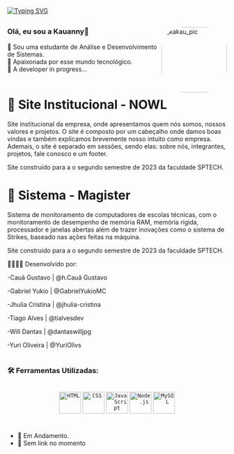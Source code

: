 [![Typing SVG](https://readme-typing-svg.herokuapp.com/?color=6A28EB&size=35&center=true&vCenter=true&width=1000&lines=HI+THERE!+👋+BE+WELCOME;;São+Paulo+Tech+School+-+SPTech;SOMOS+O+GRUPO+FIVE;Discover+our+solutions+and+make+your+life+easier!;Enjoy!+🚀)](https://git.io/typing-svg)

##

<img src="assets/imagens/octocat.png" height="150" style="border-radius: 50px;" align="right" alt="kakau_pic" > 

### Olá, eu sou a Kauanny👋
🌱 Sou uma estudante de Análise e Desenvolvimento de Sistemas. <br>
🔭 Apaixonada por esse mundo tecnológico. <br>
🚀 A developer in progress...
<br><br>


# 🦉 Site Institucional - NOWL

Site institucional da empresa, onde apresentamos quem nós somos, nossos valores e projetos. O site é composto por um cabeçalho onde damos boas vindas e também explicamos brevemente nosso intuito como empresa. Ademais, o site é separado em sessões, sendo elas: sobre nós, integrantes, projetos, fale conosco e um footer.

Site construido para a o segundo semestre de 2023 da faculdade SPTECH.

# 🦉 Sistema - Magister

Sistema de monitoramento de computadores de escolas técnicas, com o monitoramento de desempenho de memória RAM, memória rígida, processador e janelas abertas além de trazer inovações como o sistema de Strikes, baseado nas ações feitas na máquina.

Site construido para a o segundo semestre de 2023 da faculdade SPTECH.

👷🏻‍♂️🔨 Desenvolvido por:

 -Cauã Gustavo | @h.Cauã Gustavo

 -Gabriel Yukio | @GabrielYukioMC

 -Jhulia Cristina | @jhulia-cristina

 -Tiago Alves | @tialvesdev

 -Will Dantas | @dantaswilljpg

 -Yuri Oliveira | @YuriOlivs
#

### 🛠 Ferramentas Utilizadas:
<br>


<div align="center">
	<code><img height="50" src="https://user-images.githubusercontent.com/25181517/192158954-f88b5814-d510-4564-b285-dff7d6400dad.png" alt="HTML" title="HTML" /></code>
	<code><img height="50" src="https://user-images.githubusercontent.com/25181517/183898674-75a4a1b1-f960-4ea9-abcb-637170a00a75.png" alt="CSS" title="CSS" /></code>
	<code><img height="50" src="https://user-images.githubusercontent.com/25181517/117447155-6a868a00-af3d-11eb-9cfe-245df15c9f3f.png" alt="JavaScript" title="JavaScript" /></code>
	<code><img height="50" src="https://user-images.githubusercontent.com/25181517/183568594-85e280a7-0d7e-4d1a-9028-c8c2209e073c.png" alt="Node.js" title="Node.js" /></code>
	<code><img height="50" src="https://user-images.githubusercontent.com/25181517/183896128-ec99105a-ec1a-4d85-b08b-1aa1620b2046.png" alt="MySQL" title="MySQL" /></code>
</div>

#

- 📌 Em Andamento.
- 🔗 Sem link no momento
